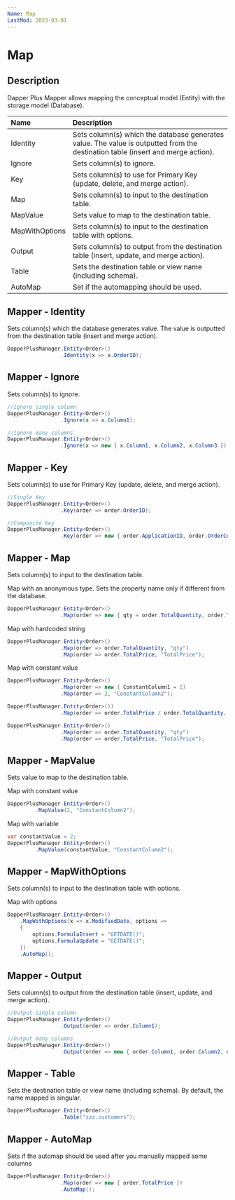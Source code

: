```yaml
---
Name: Map
LastMod: 2023-03-01
---
```


# Map

## Description

Dapper Plus Mapper allows mapping the conceptual model (Entity) with the storage model (Database).


| Name	   | Description |
| :--------| :-----------|
|Identity	|Sets column(s) which the database generates value. The value is outputted from the destination table (insert and merge action).|
|Ignore	  |Sets column(s) to ignore.|
|Key	  |Sets column(s) to use for Primary Key (update, delete, and merge action).|
|Map	  |Sets column(s) to input to the destination table.|
|MapValue |Sets value to map to the destination table.|
|MapWithOptions	  |Sets column(s) to input to the destination table with options.|
|Output	  |Sets column(s) to output from the destination table (insert, update, and merge action).|
|Table	  |Sets the destination table or view name (including schema).|
|AutoMap | Set if the automapping should be used. |

## Mapper - Identity

Sets column(s) which the database generates value. The value is outputted from the destination table (insert and merge action).


```csharp
DapperPlusManager.Entity<Order>()
                 .Identity(x => x.OrderID);
```

## Mapper - Ignore

Sets column(s) to ignore.


```csharp
//Ignore single column
DapperPlusManager.Entity<Order>()
                 .Ignore(x => x.Column1);

//Ignore many columns
DapperPlusManager.Entity<Order>()
                 .Ignore(x => new { x.Column1, x.Column2, x.Column3 });
```

## Mapper - Key

Sets column(s) to use for Primary Key (update, delete, and merge action).


```csharp
//Single Key
DapperPlusManager.Entity<Order>()
                 .Key(order => order.OrderID);

//Composite Key
DapperPlusManager.Entity<Order>()
                 .Key(order => new { order.ApplicationID, order.OrderCode });
```

## Mapper - Map

Sets column(s) to input to the destination table. 

Map with an anonymous type. Sets the property name only if different from the database.


```csharp
DapperPlusManager.Entity<Order>()
                 .Map(order => new { qty = order.TotalQuantity, order.TotalPrice });
```

Map with hardcoded string


```csharp
DapperPlusManager.Entity<Order>()
                 .Map(order => order.TotalQuantity, "qty")
				 .Map(order => order.TotalPrice, "TotalPrice");
```

Map with constant value


```csharp
DapperPlusManager.Entity<Order>()
                 .Map(order => new { ConstantColumn1 = 1)
				 .Map(order => 2, "ConstantColumn2");
```


```csharp
DapperPlusManager.Entity<Order>())
                 .Map(order => order.TotalPrice / order.TotalQuantity, "AvgPrice2");

DapperPlusManager.Entity<Order>()
                 .Map(order => order.TotalQuantity, "qty")
				 .Map(order => order.TotalPrice, "TotalPrice");
```

## Mapper - MapValue
Sets value to map to the destination table.

Map with constant value


```csharp
DapperPlusManager.Entity<Order>()
		 .MapValue(2, "ConstantColumn2");
```

Map with variable


```csharp
var constantValue = 2;
DapperPlusManager.Entity<Order>()
		 .MapValue(constantValue, "ConstantColumn2");
```

## Mapper - MapWithOptions
Sets column(s) to input to the destination table with options.

Map with options


```csharp
DapperPlusManager.Entity<Order>()
	.MapWithOptions(x => x.ModifiedDate, options =>
	{
		options.FormulaInsert = "GETDATE()";
		options.FormulaUpdate = "GETDATE()";
	})
	.AutoMap();
```

	
## Mapper - Output

Sets column(s) to output from the destination table (insert, update, and merge action).


```csharp
//Output single column
DapperPlusManager.Entity<Order>()
                 .Output(order => order.Column1);

//Output many columns
DapperPlusManager.Entity<Order>()
                 .Output(order => new { order.Column1, order.Column2, order.Column3 });
```

## Mapper - Table

Sets the destination table or view name (including schema). By default, the name mapped is singular.


```csharp
DapperPlusManager.Entity<Order>()
                 .Table("zzz.customers");
```

## Mapper - AutoMap

Sets if the automap should be used after you manually mapped some columns

```csharp
DapperPlusManager.Entity<Order>()
                 .Map(order => new { order.TotalPrice })
                 .AutoMap();
```
